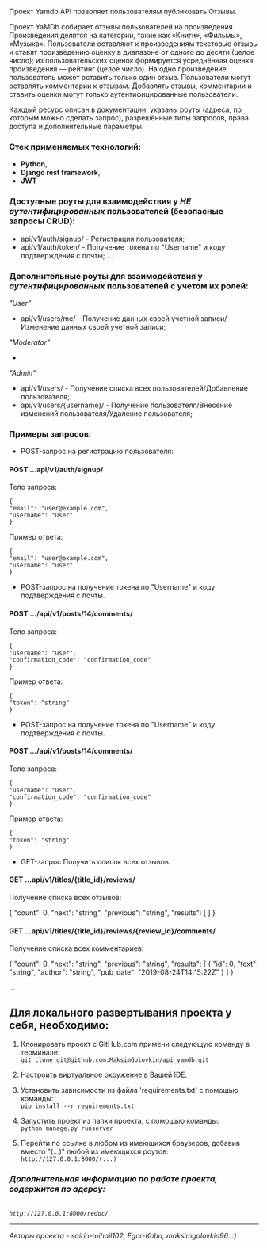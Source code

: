 Проект Yamdb API позволяет пользователям публиковать Отзывы.

Проект YaMDb собирает отзывы пользователей на произведения. 
Произведения делятся на категории, такие как «Книги», «Фильмы», «Музыка». 
Пользователи оставляют к произведениям текстовые отзывы и ставят произведению оценку в диапазоне от одного до десяти (целое число); из пользовательских оценок формируется усреднённая оценка произведения — рейтинг (целое число). На одно произведение пользователь может оставить только один отзыв.
Пользователи могут оставлять комментарии к отзывам.
Добавлять отзывы, комментарии и ставить оценки могут только аутентифицированные пользователи.

Каждый ресурс описан в документации: указаны роуты (адреса, по которым можно сделать запрос),
разрешённые типы запросов, права доступа и дополнительные параметры.

### Стек применяемых технологий:
- __Python__, 
- __Django rest framework__, 
- __JWT__


### Доступные роуты для взаимодействия у _НЕ аутентифицированных_ пользователей (безопасные запросы CRUD):
- api/v1/auth/signup/ - Регистрация пользователя;
- api/v1/auth/token/ - Получение токена по "Username" и коду подтверждения с почты;
...

### Дополнительные роуты для взаимодействия у _аутентифицированных_ пользователей с учетом их ролей:
_"User"_

- api/v1/users/me/ - Получение данных своей учетной записи/Изменение данных своей учетной записи;

_"Moderator"_

- 

_"Admin"_

- api/v1/users/ - Получение списка всех пользователей/Добавление пользователя;
- api/v1/users/{username}/ - Получение пользователя/Внесение изменений пользователя/Удаление пользователя;


### Примеры запросов:
- POST-запрос на регистрацию пользователя:
#### POST ...api/v1/auth/signup/
Тело запроса:

    {
    "email": "user@example.com",
    "username": "user"
    } 
Пример ответа:

    {
    "email": "user@example.com",
    "username": "user"
    } 

- POST-запрос на получение токена по "Username" и коду подтверждения с почты.
#### POST .../api/v1/posts/14/comments/
Тело запроса:

    {
    "username": "user",
    "confirmation_code": "confirmation_code"
    } 
Пример ответа:

    {
    "token": "string"
    } 

- POST-запрос на получение токена по "Username" и коду подтверждения с почты.
#### POST .../api/v1/posts/14/comments/
Тело запроса:

    {
    "username": "user",
    "confirmation_code": "confirmation_code"
    } 
Пример ответа:

    {
    "token": "string"
    } 
    
- GET-запрос Получить список всех отзывов.
#### GET ...api/v1/titles/{title_id}/reviews/
Получение списка всех отзывов:

  {
  "count": 0,
  "next": "string",
  "previous": "string",
  "results": [ ]
   }

#### GET ...api/v1/titles/{title_id}/reviews/{review_id}/comments/
Получение списка всех комментариев:

{
  "count": 0,
  "next": "string",
  "previous": "string",
  "results": [
    {
      "id": 0,
      "text": "string",
      "author": "string",
      "pub_date": "2019-08-24T14:15:22Z"
    }
  ]
}

...

## Для локального развертывания проекта у себя, необходимо:

1.  Клонировать проект с GitHub.com примени следующую команду в терминале: <br>`git clone git@github.com:MaksimGolovkin/api_yamdb.git`

2. Настроить виртуальное окружение в Вашей IDE.

3. Установить зависимости из файла 'requirements.txt' с помощью команды: <br>`pip install --r requirements.txt`

4. Запустить проект из папки проекта, с помощью команды:
    <br>`python manage.py runserver`

5. Перейти по ссылке в любом из имеющихся браузеров, добавив вместо "(...)" любой из имеющихся роутов: 
    <br>`http://127.0.0.1:8000/(...)`

### _Дополнительная информацию по работе проекта, содержится по адерсу:_
_<br>`http://127.0.0.1:8000/redoc/`_

---
_Авторы проекта - sairin-mihail102, Egor-Koba, maksimgolovkin96. :)_
